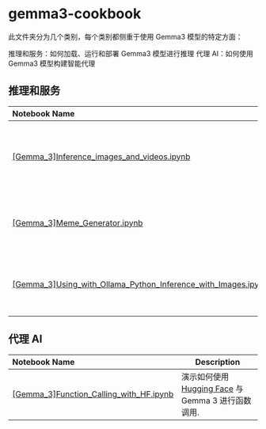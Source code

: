 # gemma3-cookbook

此文件夹分为几个类别，每个类别都侧重于使用 Gemma3 模型的特定方面：

推理和服务：如何加载、运行和部署 Gemma3 模型进行推理
代理 AI：如何使用 Gemma3 模型构建智能代理

## 推理和服​​务

| Notebook Name | Description |
:------------------------------------------------------------------------------------------------------------------- | --------------------------------------------------------------------------------------------------------------------------------------------------------------------------------------- |
| [[Gemma_3]Inference_images_and_videos.ipynb]([Gemma_3]Inference_images_and_videos.ipynb)                                                                                    | 使用 Gemma 3 4B IT 模型对图像和视频进行推理。                                                                                                                                           |
| [[Gemma_3]Meme_Generator.ipynb]([Gemma_3]Meme_Generator.ipynb)                                                                                    | 使用 Gemma 3 4B IT 模型实现 Meme Generator。                                                                                                                                                 |
| [[Gemma_3]Using_with_Ollama_Python_Inference_with_Images.ipynb]([Gemma_3]Using_with_Ollama_Python_Inference_with_Images.ipynb)                                                                 | 使用 [Ollama Python 库](https://github.com/ollama/ollama-python) 在 Gemma 3 上运行图像推理。  |

## 代理 AI
| Notebook Name | Description |
| :------------------------------------------------------------------------------------------------------------------- | --------------------------------------------------------------------------------------------------------------------------------------------------------------------------------------- |
| [[Gemma_3]Function_Calling_with_HF.ipynb]([Gemma_3]Function_Calling_with_HF.ipynb)                                                               | 演示如何使用 [Hugging Face](https://huggingface.co/) 与 Gemma 3 进行函数调用.                                                                                        |
